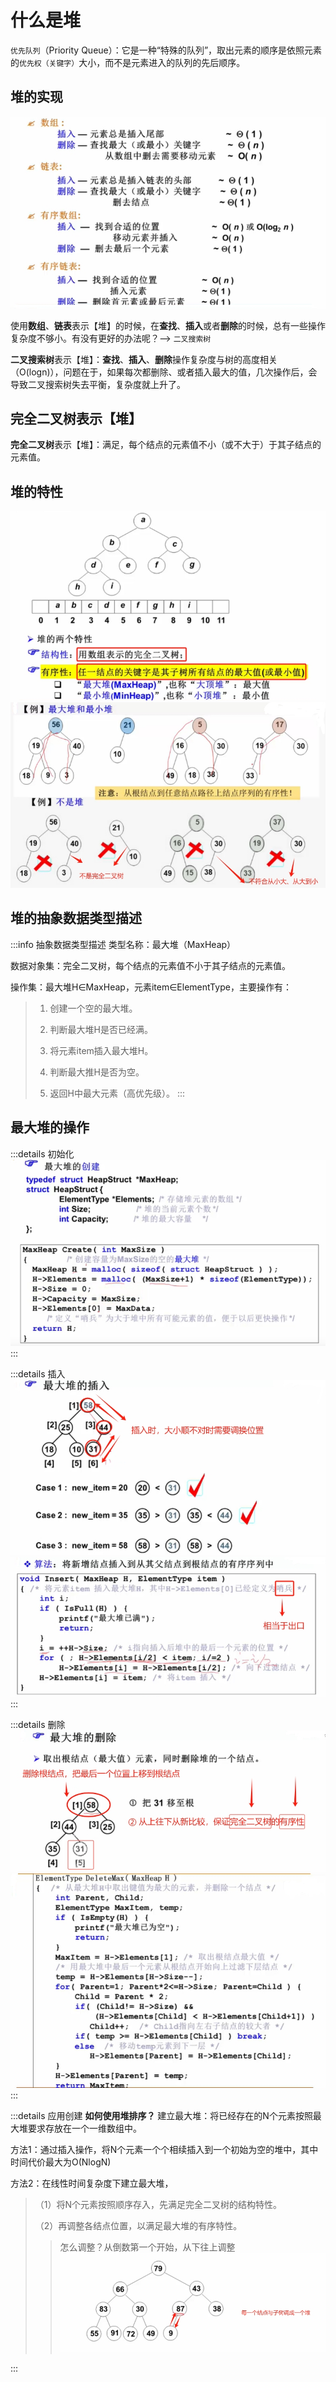# 什么是堆

`优先队列`（Priority Queue）：它是一种“特殊的队列”，取出元素的顺序是依照元素的`优先权（关键字）`大小，而不是元素进入的队列的先后顺序。


## 堆的实现

![图片](./images/data-structure_3-7_1.png)

使用**数组**、**链表**表示【堆】的时候，在**查找**、**插入**或者**删除**的时候，总有一些操作复杂度不够小。有没有更好的办法呢？--> `二叉搜索树`


**二叉搜索树**表示【堆】：**查找**、**插入**、**删除**操作复杂度与树的高度相关（O(logn)），问题在于，如果每次都删除、或者插入最大的值，几次操作后，会导致二叉搜索树失去平衡，复杂度就上升了。

## 完全二叉树表示【堆】
**完全二叉树**表示【堆】：满足，每个结点的元素值不小（或不大于）于其子结点的元素值。
## 堆的特性
![图片](./images/data-structure_3-7_2.png)
![图片](./images/data-structure_3-7_3.png)

## 堆的抽象数据类型描述

:::info 抽象数据类型描述
类型名称：最大堆（MaxHeap）

数据对象集：完全二叉树，每个结点的元素值不小于其子结点的元素值。

操作集：最大堆H∈MaxHeap，元素item∈ElementType，主要操作有：
> 1. 创建一个空的最大堆。
>
> 2. 判断最大堆H是否已经满。
>
> 3. 将元素item插入最大堆H。
>
> 4. 判断最大推H是否为空。
>
> 5. 返回H中最大元素（高优先级）。
:::

## 最大堆的操作

:::details 初始化
![图片](./images/data-structure_3-7_4.png)
:::

:::details 插入
![图片](./images/data-structure_3-7_5.png)
![图片](./images/data-structure_3-7_6.png)
:::

:::details 删除
![图片](./images/data-structure_3-7_7.png)
![图片](./images/data-structure_3-7_8.png)
:::

:::details 应用创建
**如何使用堆排序？**
建立最大堆：将已经存在的N个元素按照最大堆要求存放在一个一维数组中。

方法1：通过插入操作，将N个元素一个个相续插入到一个初始为空的堆中，其中时间代价最大为O(NlogN)

方法2：在线性时间复杂度下建立最大堆，
> （1）将N个元素按照顺序存入，先满足完全二叉树的结构特性。
>
> （2）再调整各结点位置，以满足最大堆的有序特性。
> > 怎么调整？从倒数第一个开始，从下往上调整
> > ![图片](./images/data-structure_3-7_9.png)

:::